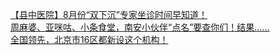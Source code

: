   
[【县中医院】8月份“双下沉”专家坐诊时间早知道！](http://www.dianyue.me/archives/937/x7a603h936xt5c5w/)  
[周麻婆、亚咪咕、小条食堂，南安小伙伴“点名”要查你们！结果……](http://www.dianyue.me/archives/811/ppdgbtj9dr28kvc6/)  
[全国领先，北京市16区都新设这个机构！](http://www.dianyue.me/archives/981/a3c14jixahytc8uc/)